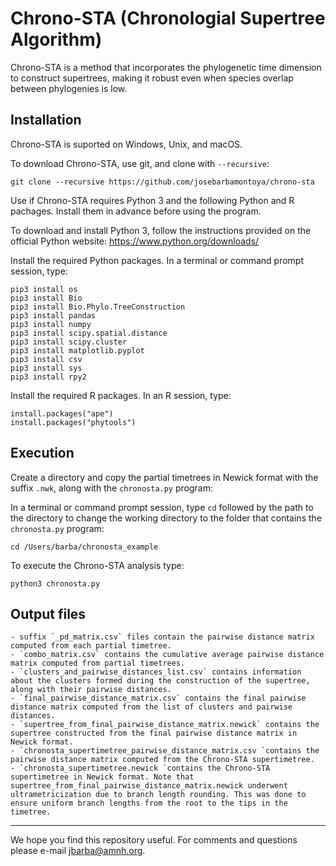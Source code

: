 # Chrono-STA (Chronologial Supertree Algorithm)

Chrono-STA is a  method that incorporates the phylogenetic time dimension to construct supertrees, making it robust even when species overlap between phylogenies is low.

## Installation

Chrono-STA is suported on Windows, Unix, and macOS.

To download Chrono-STA, use git, and clone with `--recursive`:
```
git clone --recursive https://github.com/josebarbamontoya/chrono-sta
```

Use if Chrono-STA requires Python 3 and the following Python and R pachages. Install them in advance before using the program.

To download and install Python 3, follow the instructions provided on the official Python website:
	https://www.python.org/downloads/

Install the required Python packages. In a terminal or command prompt session, type:

	pip3 install os
	pip3 install Bio
	pip3 install Bio.Phylo.TreeConstruction 
	pip3 install pandas
	pip3 install numpy
	pip3 install scipy.spatial.distance
	pip3 install scipy.cluster 
	pip3 install matplotlib.pyplot 
	pip3 install csv
	pip3 install sys
	pip3 install rpy2

Install the required R packages. In an R session, type:

	install.packages("ape")
	install.packages("phytools")

## Execution

Create a directory and copy the partial timetrees in Newick format with the suffix `.nwk`, along with the `chronosta.py` program:

In a terminal or command prompt session, type `cd` followed by the path to the directory to change the working directory to the folder that contains the `chronosta.py` program:	
```
cd /Users/barba/chronosta_example
```

To execute the Chrono-STA analysis type:
```
python3 chronosta.py
```

## Output files

	- suffix `_pd_matrix.csv` files contain the pairwise distance matrix computed from each partial timetree.
	- `combo_matrix.csv` contains the cumulative average pairwise distance matrix computed from partial timetrees. 
	- `clusters_and_pairwise_distances_list.csv` contains information about the clusters formed during the construction of the supertree, along with their pairwise distances. 
	- `final_pairwise_distance_matrix.csv` contains the final pairwise distance matrix computed from the list of clusters and pairwise distances.
	- `supertree_from_final_pairwise_distance_matrix.newick` contains the supertree constructed from the final pairwise distance matrix in Newick format.
	- `chronosta_supertimetree_pairwise_distance_matrix.csv `contains the pairwise distance matrix computed from the Chrono-STA supertimetree.
	- `chronosta_supertimetree.newick `contains the Chrono-STA supertimetree in Newick format. Note that supertree_from_final_pairwise_distance_matrix.newick underwent ultrametricization due to branch length rounding. This was done to ensure uniform branch lengths from the root to the tips in the timetree.


---
We hope you find this repository useful. For comments and questions please e-mail jbarba@amnh.org.
